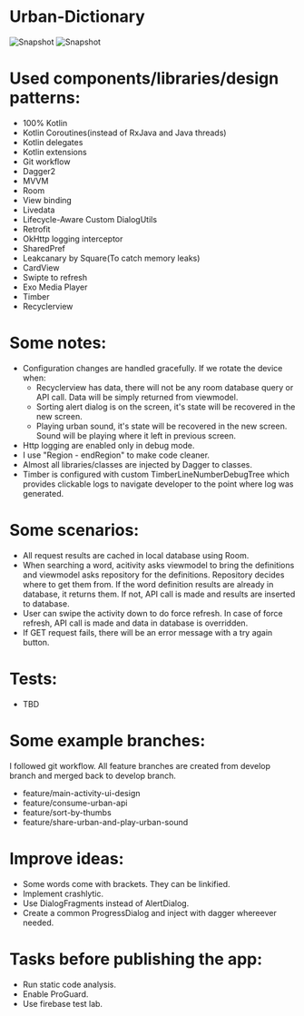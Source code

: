 # Urban-Dictionary

![Snapshot](https://i.imgur.com/GC7ufwEl.png) ![Snapshot](https://i.imgur.com/YgkWsT7l.png)

# Used components/libraries/design patterns:

- 100% Kotlin
- Kotlin Coroutines(instead of RxJava and Java threads)
- Kotlin delegates
- Kotlin extensions
- Git workflow
- Dagger2
- MVVM
- Room
- View binding
- Livedata
- Lifecycle-Aware Custom DialogUtils
- Retrofit
- OkHttp logging interceptor
- SharedPref
- Leakcanary by Square(To catch memory leaks)
- CardView
- Swipte to refresh
- Exo Media Player
- Timber
- Recyclerview

# Some notes:

- Configuration changes are handled gracefully. If we rotate the device when:
  - Recyclerview has data, there will not be any room database query or API call. Data will be simply returned from viewmodel.
  - Sorting alert dialog is on the screen, it's state will be recovered in the new screen.
  - Playing urban sound, it's state will be recovered in the new screen. Sound will be playing where it left in previous screen.
- Http logging are enabled only in debug mode.
- I use "Region - endRegion" to make code cleaner.
- Almost all libraries/classes are injected by Dagger to classes.
- Timber is configured with custom TimberLineNumberDebugTree which provides clickable logs to navigate developer to the point where log was generated.


# Some scenarios:
- All request results are cached in local database using Room.
- When searching a word, acitivity asks viewmodel to bring the definitions and viewmodel asks repository for the definitions. Repository decides where to get them from. If the word definition results are already in database, it returns them. If not, API call is made and results are inserted to database.
- User can swipe the activity down to do force refresh. In case of force refresh, API call is made and data in database is overridden.
- If GET request fails, there will be an error message with a try again button.
  
  
# Tests:
- TBD

# Some example branches:
I followed git workflow. All feature branches are created from develop branch and merged back to develop branch.
- feature/main-activity-ui-design
- feature/consume-urban-api
- feature/sort-by-thumbs
- feature/share-urban-and-play-urban-sound


# Improve ideas:
- Some words come with brackets. They can be linkified.
- Implement crashlytic.
- Use DialogFragments instead of AlertDialog.
- Create a common ProgressDialog and inject with dagger whereever needed.

# Tasks before publishing the app:
- Run static code analysis.
- Enable ProGuard.
- Use firebase test lab.

